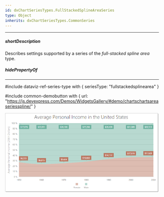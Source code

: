 ```yaml
---
id: dxChartSeriesTypes.FullStackedSplineAreaSeries
type: Object
inherits: dxChartSeriesTypes.CommonSeries
---
```

---
##### shortDescription
Describes settings supported by a series of the *full-stacked spline area* type.

##### hidePropertyOf

---
#include dataviz-ref-series-type with { 
    seriesType: "fullstackedsplinearea"
}

#include common-demobutton with {
    url: "https://js.devexpress.com/Demos/WidgetsGallery/#demo/chartschartsareaseriesspline/"
}

![DevExtreme HTML5 Charts FullStackedSplineAreaSeriesType](/images/ChartJS/FullStackedSplineArea.png)
